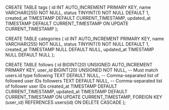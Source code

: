   CREATE TABLE tags (
    id INT AUTO_INCREMENT PRIMARY KEY,
    name VARCHAR(255) NOT NULL,
    status TINYINT(1) NOT NULL DEFAULT 1,
    created_at TIMESTAMP DEFAULT CURRENT_TIMESTAMP,
    updated_at TIMESTAMP DEFAULT CURRENT_TIMESTAMP ON UPDATE CURRENT_TIMESTAMP
);


CREATE TABLE categories (
    id INT AUTO_INCREMENT PRIMARY KEY,
    name VARCHAR(255) NOT NULL,
    status TINYINT(1) NOT NULL DEFAULT 1,
    created_at TIMESTAMP NULL DEFAULT NULL,
    updated_at TIMESTAMP NULL DEFAULT NULL
);

CREATE TABLE follows (
    id BIGINT(20) UNSIGNED AUTO_INCREMENT PRIMARY KEY,
    user_id BIGINT(20) UNSIGNED NOT NULL,  -- Must match users.id type
    following TEXT DEFAULT NULL,  -- Comma-separated list of followed user IDs
    followers TEXT DEFAULT NULL,  -- Comma-separated list of follower user IDs
    created_at TIMESTAMP DEFAULT CURRENT_TIMESTAMP,
    updated_at TIMESTAMP DEFAULT CURRENT_TIMESTAMP ON UPDATE CURRENT_TIMESTAMP,
    FOREIGN KEY (user_id) REFERENCES users(id) ON DELETE CASCADE
);


